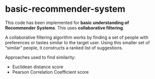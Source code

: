 # basic-recommender-system

This code has been implemented for **basic understanding of Recommender Systems**.
This uses **collaborative filtering**.

A collaborative filtering algorithm works by finding a set of people with preferences or tastes similar to the target user. Using this smaller set of “similar” people, it constructs a ranked list of suggestions.

Approaches used to find similarity:
* Euclidean distance score
* Pearson Correlation Coefficient score

